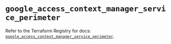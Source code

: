 # `google_access_context_manager_service_perimeter`

Refer to the Terraform Registry for docs: [`google_access_context_manager_service_perimeter`](https://registry.terraform.io/providers/hashicorp/google-beta/5.42.0/docs/resources/google_access_context_manager_service_perimeter).
